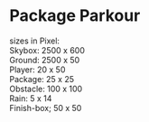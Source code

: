 # Package Parkour

sizes in Pixel:  
Skybox: 2500 x 600  
Ground: 2500 x 50  
Player: 20 x 50  
Package: 25 x 25  
Obstacle: 100 x 100  
Rain: 5 x 14  
Finish-box; 50 x 50  
